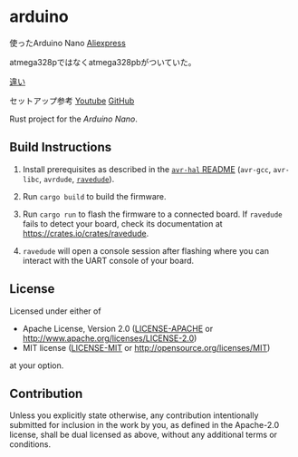arduino
=======

使ったArduino Nano
[Aliexpress](https://ja.aliexpress.com/item/4000587268145.html?spm=a2g0o.order_list.order_list_main.270.5375585aDJxWBG&gatewayAdapt=glo2jpn)

atmega328pではなくatmega328pbがついていた。

[違い](https://avr.jp/user/AN/PDF/AT15007.pdf)

セットアップ参考
[Youtube](youtube.com/watch?v=ZPSqhb4KKNc)
[GitHub](https://github.com/Rahix/avr-hal/tree/main/examples)


Rust project for the _Arduino Nano_.

## Build Instructions
1. Install prerequisites as described in the [`avr-hal` README] (`avr-gcc`, `avr-libc`, `avrdude`, [`ravedude`]).

2. Run `cargo build` to build the firmware.

3. Run `cargo run` to flash the firmware to a connected board.  If `ravedude`
   fails to detect your board, check its documentation at
   <https://crates.io/crates/ravedude>.

4. `ravedude` will open a console session after flashing where you can interact
   with the UART console of your board.

[`avr-hal` README]: https://github.com/Rahix/avr-hal#readme
[`ravedude`]: https://crates.io/crates/ravedude

## License
Licensed under either of

 - Apache License, Version 2.0
   ([LICENSE-APACHE](LICENSE-APACHE) or <http://www.apache.org/licenses/LICENSE-2.0>)
 - MIT license
   ([LICENSE-MIT](LICENSE-MIT) or <http://opensource.org/licenses/MIT>)

at your option.

## Contribution
Unless you explicitly state otherwise, any contribution intentionally submitted
for inclusion in the work by you, as defined in the Apache-2.0 license, shall
be dual licensed as above, without any additional terms or conditions.
